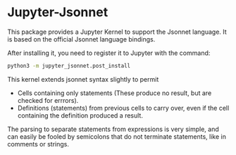 Jupyter-Jsonnet
===============

This package provides a Jupyter Kernel to support the Jsonnet language.  It is
based on the official Jsonnet language bindings.

After installing it, you need to register it to Jupyter with the command:
```sh
python3 -m jupyter_jsonnet.post_install
```

This kernel extends jsonnet syntax slightly to permit

* Cells containing only statements (These produce no result, but are checked
  for errrors).
* Definitions (statements) from previous cells to carry over, even if the cell
  containing the definition produced a result.

The parsing to separate statements from expressions is very simple, and can
easily be fooled by semicolons that do not terminate statements, like in
comments or strings.
